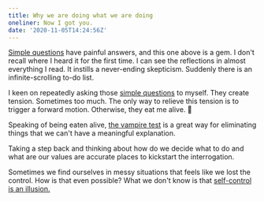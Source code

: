 ```yaml
---
title: Why we are doing what we are doing
oneliner: Now I got you.
date: '2020-11-05T14:24:56Z'
---
```


[Simple questions](./simple-questions.md) have painful answers, and this one above is a gem. I don't recall where I heard it for the first time. I can see the reflections in almost everything I read. It instills a never-ending skepticism. Suddenly there is an infinite-scrolling to-do list.

I keen on repeatedly asking those [simple questions](./simple-questions.md) to myself. They create tension. Sometimes too much. The only way to relieve this tension is to trigger a forward motion. Otherwise, they eat me alive. 👹

Speaking of being eaten alive, [the vampire test](./the-vampire-test.md) is a great way for eliminating things that we can't have a meaningful explanation.

Taking a step back and thinking about how do we decide what to do and what are our values are accurate places to kickstart the interrogation.

Sometimes we find ourselves in messy situations that feels like we lost the control. How is that even possible? What we don't know is that [self-control is an illusion.](./self-control.md)
